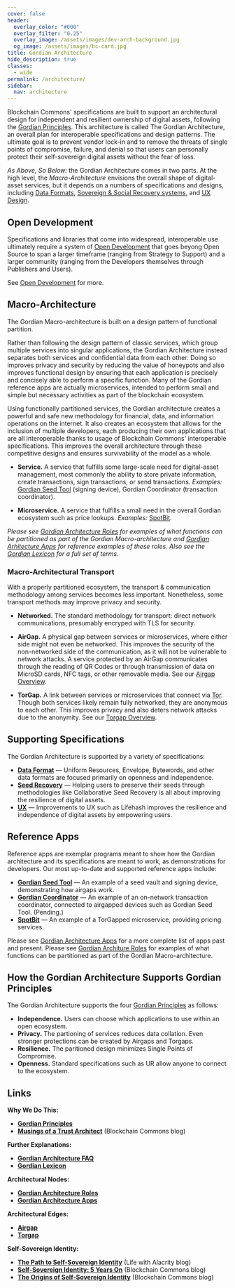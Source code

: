 ```yaml
---
cover: false
header:
  overlay_color: "#000"
  overlay_filter: "0.25"
  overlay_image: /assets/images/dev-arch-background.jpg
  og_image: /assets/images/bc-card.jpg
title: Gordian Architecture
hide_description: true
classes:
  - wide
permalink: /architecture/
sidebar:
  nav: architecture
---
```


Blockchain Commons' specifications are built to support an
architectural design for independent and resilient ownership of
digital assets, following the [Gordian Principles](/principles/). This
architecture is called The Gordian Architecture, an overall plan for
interoperable specifications and design patterns. The ultimate goal
is to prevent vendor lock-in and to remove the threats of single
points of compromise, failure, and denial so that users can personally
protect their self-sovereign digital assets without the fear of loss.

_As Above, So Below:_ the Gordian Architecture comes in two parts. At
the high level, the _Macro-Architecture_ envisions the overall shape
of digital-asset services, but it depends on a numbers of
specifications and designs, including [Data Formats](/dataformat/),
[Sovereign & Social Recovery systems](/seedrecovery/), and [UX Design](/ux/).

## Open Development

Specifications and libraries that come into widespread, interoperable use ultimately require a system of [Open Development](https://www.blockchaincommons.com/articles/Open-Development/) that goes beyong Open Source to span a larger timeframe (ranging from Strategy to Support) and a larger community (ranging from the Developers themselves through Publishers and Users).

See [Open Development](https://www.blockchaincommons.com/articles/Open-Development/) for more.

## Macro-Architecture

The Gordian Macro-architecture is built on a design pattern of
functional partition.

Rather than following the design pattern of classic services, which
group multiple services into singular applications, the Gordian
Architecture instead separates both services and confidential data
from each other. Doing so improves privacy and security by reducing
the value of honeypots and also improves functional design by ensuring
that each application is precisely and concisely able to perform a
specific function. Many of the Gordian reference apps are actually
microservices, intended to perform small and simple but necessary
activities as part of the blockchain ecosystem.

Using functionally partitioned services, the Gordian architecture
creates a powerful and safe new methodology for financial, data, and
information operations on the internet. It also creates an ecosystem
that allows for the inclusion of multiple developers, each producing
their own applications that are all interoperable thanks to usage of
Blockchain Commons' interoperable specifications. This improves the
overall architecture through these competitive designs and ensures
survivability of the model as a whole.

* **Service.** A service that fulfills some large-scale need for
digital-asset management, most commonly the ability to store private
information, create transactions, sign transactions, or send
transactions. *Examples:* [Gordian Seed
Tool](https://github.com/BlockchainCommons/GordianSeedTool-iOS)
(signing device), Gordian Coordinator (transaction coordinator).

* **Microservice.** A service that fulfills a small need in the
overall Gordian ecosystem such as price lookups. *Examples:*
[SpotBit](https://github.com/BlockchainCommons/spotbit).

_Please see [Gordian Architecture Roles](/architecture/roles/) for
examples of what functions can be partitioned as part of the Gordian
Macro-architecture and [Gordian Arhitecture Apps](/architecture/apps/)
for reference examples of these roles. Also see the [Gordian Lexicon](/architecture/lexicon/) for a full set of terms._

### Macro-Architectural Transport

With a properly partitioned ecosystem, the transport & communication
methodology among services becomes less important. Nonetheless, some
transport methods may improve privacy and security.

* **Networked.** The standard methodology for transport: direct
network communications, presumably encryped with TLS for security.

* **AirGap.** A physical gap between services or microservices, where
either side might not even be networked. This improves the security of
the non-networked side of the communication, as it will not be
vulnerable to network attacks. A service protected by an AirGap
communicates through the reading of QR Codes or through transmission
of data on MicroSD cards, NFC tags, or other removable media. See our [Airgap Overview](/airgap/).

* **TorGap.** A link between services or microservices that connect
via [Tor](https://www.torproject.org/). Though both services likely
remain fully networked, they are anonymous to each other. This
improves privacy and also deters network attacks due to the
anonymity. See our [Torgap
Overview](/torgap/).

## Supporting Specifications

The Gordian Architecture is supported by a variety of specifications:

* [**Data Format**](/dataformat/) — Uniform Resources, Envelope,
Bytewords, and other data formats are focused primarily on
openness and independence.
* [**Seed Recovery**](/seedrecovery/) — Helping users to preserve
their seeds through methodologies like Collaborative Seed Recovery is
all about improving the resilience of digital assets.
* [**UX**](/ux/) — Improvements to UX such as Lifehash improves the
resilience and independence of digital assets by empowering users.

## Reference Apps

Reference apps are exemplar programs meant to show how the Gordian
architecture and its specifications are meant to work, as
demonstrations for developers. Our most up-to-date and supported reference
apps include:

* [**Gordian Seed Tool**](https://github.com/BlockchainCommons/GordianSeedTool-iOS) — An example of a seed vault and signing device, demonstrating how airgaps work.
* [**Gordian Coordinator**]() — An example of an on-network transaction coordinator, connected to airgapped devices such as Gordian Seed Tool. (Pending.)
* [**SpotBit**](https://github.com/BlockchainCommons/spotbit) — An example of a TorGapped microservice, providing pricing services.

Please see [Gordian Architecture Apps](/architecture/apps/) for a more
complete list of apps past and present.  Please see [Gordian Architure
Roles](/architecture/roles/) for examples of what functions can be
partitioned as part of the Gordian Macro-architecture.

## How the Gordian Architecture Supports Gordian Principles

The Gordian Architecture supports the four [Gordian
Principles](/principles/) as follows:

* **Independence.** Users can choose which applications to use within an open ecosystem.
* **Privacy.** The partioning of services reduces data collation. Even stronger protections can be created by Airgaps and Torgaps.
* **Resilience.** The paritioned design minimizes Single Points of Compromise.
* **Openness.** Standard specifications such as UR allow anyone to connect to the ecosystem.

## Links

**Why We Do This:**

* [**Gordian Principles**](/principles/)
* [**Musings of a Trust Architect**](https://www.blockchaincommons.com/musings/) (Blockchain Commons blog)

**Further Explanations:**

* [**Gordian Architecture FAQ**](/architecture/faq/)
* [**Gordian Lexicon**](/architecture/lexicon/)

**Architectural Nodes:**

* [**Gordian Architecture Roles**](/architecture/roles/)
* [**Gordian Architecture Apps**](/architecture/apps/)

**Architectural Edges:**

* [**Airgap**](/airgap/)
* [**Torgap**](/torgap/)

**Self-Sovereign Identity:**

* [**The Path to Self-Sovereign Identity**](http://www.lifewithalacrity.com/2016/04/the-path-to-self-soverereign-identity.html) (Life with Alacrity blog)
* [**Self-Sovereign Identity: 5 Years On**](https://www.blockchaincommons.com/musings/SSI-5-Years-On/) (Blockchain Commons blog)
* [**The Origins of Self-Sovereign Identity**](https://www.blockchaincommons.com/musings/origins-SSI/) (Blockchain Commons blog)
